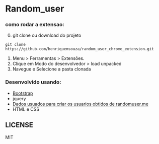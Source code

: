 # Random_user



### como rodar a extensao:

0. git clone ou download do projeto
```
git clone https://github.com/henriquemsouza/random_user_chrome_extension.git
```

1. Menu > Ferramentas > Extensões.
2. Clique em Modo do desenvolvedor > load unpacked
3. Navegue e Selecione a pasta clonada


### Desenvolvido usando:

* [Bootstrap](https://getbootstrap.com/)
* jquery
* [Dados usuados para criar os usuarios obtidos de randomuser.me](https://randomuser.me/)
* HTML e CSS


## LICENSE

MIT
